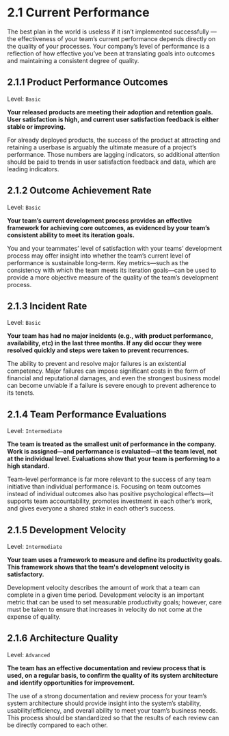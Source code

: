 # 2.1 Current Performance
The best plan in the world is useless if it isn’t implemented successfully — the effectiveness of your team’s current performance depends directly on the quality of your processes. Your company’s level of performance is a reflection of how effective you’ve been at translating goals into outcomes and maintaining a consistent degree of quality.

## 2.1.1 Product Performance Outcomes
Level: `Basic`

**Your released products are meeting their adoption and retention goals. User satisfaction is high, and current user satisfaction feedback is either stable or improving.**

For already deployed products, the success of the product at attracting and retaining a userbase is arguably the ultimate measure of a project’s performance. Those numbers are lagging indicators, so additional attention should be paid to trends in user satisfaction feedback and data, which are leading indicators.

## 2.1.2 Outcome Achievement Rate
Level: `Basic`

**Your team’s current development process provides an effective framework for achieving core outcomes, as evidenced by your team’s consistent ability to meet its iteration goals.**

You and your teammates’ level of satisfaction with your teams’ development process may offer insight into whether the team’s current level of performance is sustainable long-term. Key metrics—such as the consistency with which the team meets its iteration goals—can be used to provide a more objective measure of the quality of the team’s development process.

## 2.1.3 Incident Rate
Level: `Basic`

**Your team has had no major incidents (e.g., with product performance, availability, etc) in the last three months. If any did occur they were resolved quickly and steps were taken to prevent recurrences.**

The ability to prevent and resolve major failures is an existential competency. Major failures can impose significant costs in the form of financial and reputational damages, and even the strongest business model can become unviable if a failure is severe enough to prevent adherence to its tenets.

## 2.1.4 Team Performance Evaluations
Level: `Intermediate`

**The team is treated as the smallest unit of performance in the company. Work is assigned—and performance is evaluated—at the team level, not at the individual level. Evaluations show that your team is performing to a high standard.**

Team-level performance is far more relevant to the success of any team initiative than individual performance is. Focusing on team outcomes instead of individual outcomes also has positive psychological effects—it supports team accountability, promotes investment in each other’s work, and gives everyone a shared stake in each other’s success.

## 2.1.5 Development Velocity
Level: `Intermediate`

**Your team uses a framework to measure and define its productivity goals. This framework shows that the team's development velocity is satisfactory.**

Development velocity describes the amount of work that a team can complete in a given time period. Development velocity is an important metric that can be used to set measurable productivity goals; however, care must be taken to ensure that increases in velocity do not come at the expense of quality.

## 2.1.6 Architecture Quality
Level: `Advanced`

**The team has an effective documentation and review process that is used, on a regular basis, to confirm the quality of its system architecture and identify opportunities for improvement.**

The use of a strong documentation and review process for your team’s system architecture should provide insight into the system’s stability, usability/efficiency, and overall ability to meet your team’s business needs. This process should be standardized so that the results of each review can be directly compared to each other.
